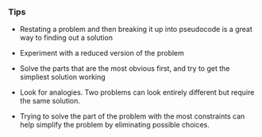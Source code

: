 ### Tips

- Restating a problem and then breaking it up into pseudocode is a great way to finding out a solution

- Experiment with a reduced version of the problem

- Solve the parts that are the most obvious first, and try to get the simpliest solution working

- Look for analogies. Two problems can look entirely different but require the same solution.

- Trying to solve the part of the problem with the most constraints can help simplify the problem by eliminating possible choices.
